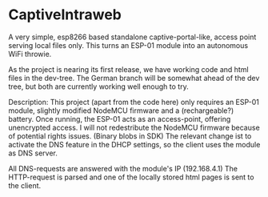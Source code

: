 # CaptiveIntraweb
A very simple, esp8266 based standalone captive-portal-like, access point serving local files only.
This turns an ESP-01 module into an autonomous WiFi throwie. 

As the project is nearing its first release, we have working code and html files in the dev-tree. The German branch will be somewhat ahead of the dev tree, but both are currently working well enough to try.

Description:
This project (apart from the code here) only requires an ESP-01 module, slightly modified NodeMCU firmware and a (rechargeable?) battery.
Once running, the ESP-01 acts as an access-point, offering unencrypted access.
I will not redestribute the NodeMCU firmware because of potential rights issues. (Binary blobs in SDK) The relevant change ist to activate the DNS feature in the DHCP settings, so the client uses the module as DNS server.

All DNS-requests are answered with the module's IP (192.168.4.1)
The HTTP-request is parsed and one of the locally stored html pages is sent to the client.

